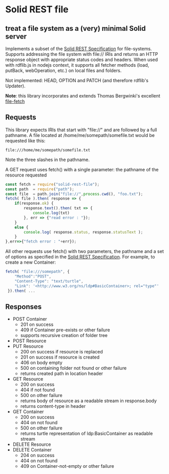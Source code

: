 # Solid REST file

## treat a file system as a (very) minimal Solid server

Implements a subset of the [Solid REST Specification](https://github.com/solid/solid-spec/blob/master/api-rest.md) for file-systems.  Supports
addressing the file system with file:// IRIs and returns an HTTP
response object with appropriate status codes and headers.  When used
with rdflib.js in nodejs context, it supports all fetcher methods 
(load, putBack, webOperation, etc.) on local files and folders.

Not implemented: HEAD, OPTION and PATCH (and therefore rdflib's Updater).

**Note**: this library incorporates and extends Thomas Bergwinki's excellent [file-fetch](https://github.com/bergos/file-fetch)

## Requests

This library expects IRIs that start with "file://" and are followed by
a full pathname. A file located at /home/me/somepath/somefile.txt
would be requested like this:

   ```
  file:///home/me/somepath/somefile.txt
   ```

Note the three slashes in the pathname.

A GET request uses fetch() with a single parameter: the pathname of the resource requested

  ```javascript
  const fetch = require("solid-rest-file");
  const path  = require("path");
  const file  = path.join("file://",process.cwd(), "foo.txt");
  fetch( file ).then( response => {
      if(response.ok) {
          response.text().then( txt => {
              console.log(txt)
          }, err => {"read error : "});
      }
      else {
          console.log( response.status, response.statusText );
      }
  },err=>{"fetch error : "+err});
  ```

All other requests use fetch() with two parameters, the pathname and a set of options as specified in the [Solid REST Specification](https://github.com/solid/solid-spec/blob/master/api-rest.md).  For example, to create a new Container:

  ```javascript
  fetch( "file:///somepath", {
      "Method":"POST",
      "Content-Type": "text/turtle",
      "Link": '<http://www.w3.org/ns/ldp#BasicContainer>; rel="type"'
   }).then( ...

  ```

## Responses

* POST Container
   * 201 on success
   * 409 if Container pre-exists or other failure
   * supports recursive creation of folder tree
* POST Resource
* PUT Resource
   * 200 on success if resource is replaced
   * 201 on success if resource is created
   * 406 on body empty
   * 500 on containing folder not found or other failure
   * returns created path in location header
* GET Resource
   * 200 on success
   * 404 if not found
   * 500 on other failure
   * returns body of resource as a readable stream in response.body
   * returns content-type in header
* GET Container
   * 200 on success
   * 404 on not found
   * 500 on other failure
   * returns turtle representation of ldp:BasicContainer as readable stream
* DELETE Resource
* DELETE Container
   * 204 on success
   * 404 on not found
   * 409 on Container-not-empty or other failure
